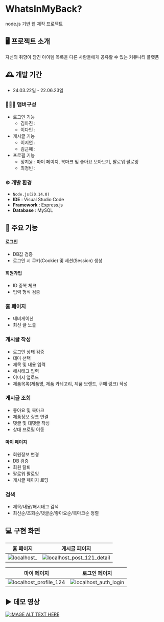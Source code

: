 # WhatsInMyBack?
node.js 기반 웹 제작 프로젝트


## 🖥️ 프로젝트 소개
자신의 취향이 담긴 아이템 목록을 다른 사람들에게 공유할 수 있는 커뮤니티 플랫폼
<br>

## 🕰️ 개발 기간
* 24.03.22일 - 22.06.23일

### 🧑‍🤝‍🧑 맴버구성
 - 로그인 기능
   - 김아진 :
   - 이다인 :
 - 게시글 기능
   - 이지연 :
   - 김근혜 :
 - 프로필 기능
   - 정지윤 : 마이 페이지, 북마크 및 좋아요 모아보기, 팔로워 팔로잉
   - 최정빈 : 

### ⚙️ 개발 환경
- `Node.js(20.14.0)`
- **IDE** : Visual Studio Code
- **Framework** : Express.js
- **Database** : MySQL

## 📌 주요 기능
#### 로그인 
- DB값 검증
- 로그인 시 쿠키(Cookie) 및 세션(Session) 생성
#### 회원가입 
- ID 중복 체크
- 입력 형식 검증
### 홈 페이지
- 네비게이션
- 최신 글 노출
### 게시글 작성
- 로그인 상태 검증
- 테마 선택
- 제목 및 내용 입력
- 해시태그 입력
- 이미지 업로드
- 제품목록(제품명, 제품 카테고리, 제품 브랜드, 구매 링크) 작성
### 게시글 조회
- 좋아요 및 북마크
- 제품정보 링크 연결
- 댓글 및 대댓글 작성
- 상대 프로필 이동
#### 마이 페이지 
- 회원정보 변경
- DB 검증
- 회원 탈퇴
- 팔로워 팔로잉
- 게시글 페이지 로딩
### 검색
- 제목/내용/해시태그 검색
- 최신순/조회순/댓글순/좋아요순/북마크순 정렬


## 💻 구현 화면
홈 페이지|게시글 페이지
--- | --- | 
![localhost_](https://github.com/JiyunJeong01/WhatsInMyBack/assets/89970899/a838421e-495a-4187-8c3d-dcb053f11257)|![localhost_post_121_detail](https://github.com/JiyunJeong01/WhatsInMyBack/assets/89970899/102803c6-ab66-4f4f-b33b-91fa7bb16cc1)

마이 페이지|로그인 페이지
--- | --- | 
![localhost_profile_124](https://github.com/JiyunJeong01/WhatsInMyBack/assets/89970899/f01a4ad5-ef0a-43bf-bc67-bd1b259513dc)|![localhost_auth_login](https://github.com/JiyunJeong01/WhatsInMyBack/assets/89970899/7f8225d9-f16b-4427-9080-8bb9d5e673de)
## ▶️ 데모 영상
[![IMAGE ALT TEXT HERE](https://img.youtube.com/vi/cLGqxM8C4R8/0.jpg)](https://www.youtube.com/watch?v=cLGqxM8C4R8)

